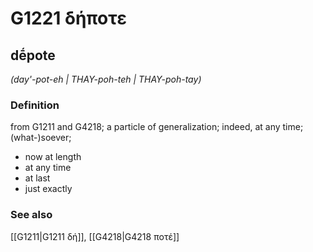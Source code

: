 # G1221 δήποτε

## dḗpote

_(day'-pot-eh | THAY-poh-teh | THAY-poh-tay)_

### Definition

from G1211 and G4218; a particle of generalization; indeed, at any time; (what-)soever; 

- now at length
- at any time
- at last
- just exactly

### See also

[[G1211|G1211 δή]], [[G4218|G4218 ποτέ]]
